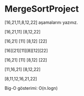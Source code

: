 # MergeSortProject
[16,21,11,8,12,22] aşamalarını yazınız.

[16,21,11] [8,12,22]

[16,21] [11] [8,12] [22]

[16][21][11][8][12][22]

[16,21] [11] [8,12] [22]

[11,16,21] [8,12,22]

[8,11,12,16,21,22]

Big-O gösterimi: O(n.logn)
